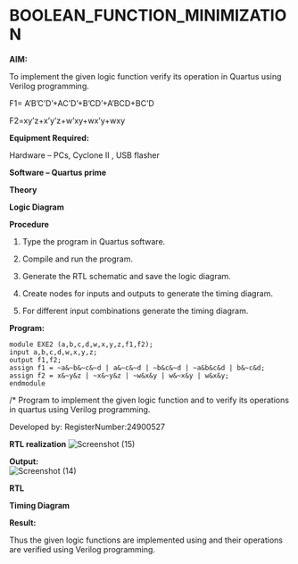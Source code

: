 # BOOLEAN_FUNCTION_MINIMIZATION

**AIM:**

To implement the given logic function verify its operation in Quartus using Verilog programming.

F1= A’B’C’D’+AC’D’+B’CD’+A’BCD+BC’D 

F2=xy’z+x’y’z+w’xy+wx’y+wxy

**Equipment Required:**

Hardware – PCs, Cyclone II , USB flasher

**Software – Quartus prime**

**Theory**

**Logic Diagram**

**Procedure**

1.	Type the program in Quartus software.

2.	Compile and run the program.

3.	Generate the RTL schematic and  save the logic diagram.

4.	Create nodes for inputs and outputs to generate the timing diagram.

5.	For different input combinations generate the timing diagram.

 
**Program:**
```
module EXE2 (a,b,c,d,w,x,y,z,f1,f2);
input a,b,c,d,w,x,y,z;
output f1,f2;
assign f1 = ~a&~b&~c&~d | a&~c&~d | ~b&c&~d | ~a&b&c&d | b&~c&d;
assign f2 = x&~y&z | ~x&~y&z | ~w&x&y | w&~x&y | w&x&y;
endmodule
```

/* Program to implement the given logic function and to verify its operations in quartus using Verilog programming. 

Developed by: RegisterNumber:24900527


**RTL realization**
![Screenshot (15)](https://github.com/user-attachments/assets/09ade4b9-d00a-40ef-89c4-0aa318d70bb9)


**Output:**  
![Screenshot (14)](https://github.com/user-attachments/assets/a4218562-2bf2-494b-8937-4a76cea2e815)


**RTL**

**Timing Diagram**

**Result:**

Thus the given logic functions are implemented using and their operations are verified using Verilog programming.

